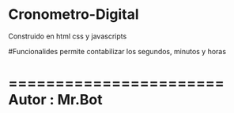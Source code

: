 # Cronometro-Digital
Construido en html css y javascripts

#Funcionalides
permite contabilizar los segundos, minutos y horas

=======================
   Autor : Mr.Bot
=======================
